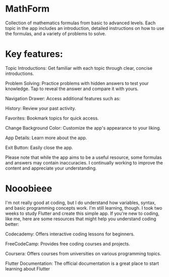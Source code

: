 # MathForm

Collection of mathematics formulas from basic to advanced levels. Each topic in the app includes an introduction, detailed instructions on how to use the formulas, and a variety of problems to solve.

# Key features:

Topic Introductions: Get familiar with each topic through clear, concise introductions.

Problem Solving: Practice problems with hidden answers to test your knowledge. Tap to reveal the answer and compare it with yours.

Navigation Drawer: Access additional features such as:

History: Review your past activity.

Favorites: Bookmark topics for quick access.

Change Background Color: Customize the app's appearance to your liking.

App Details: Learn more about the app.

Exit Button: Easily close the app.

Please note that while the app aims to be a useful resource, some formulas and answers may contain inaccuracies. I continually working to improve the content and appreciate your understanding.


# Nooobieee

I'm not really good at coding, but I do understand how variables, syntax, and basic programming concepts work. I'm still learning, though. I took two weeks to study Flutter and create this simple app. If you're new to coding, like me, here are some resources that might help you understand coding better:

Codecademy: Offers interactive coding lessons for beginners.

FreeCodeCamp: Provides free coding courses and projects.

Coursera: Offers courses from universities on various programming topics.

Flutter Documentation: The official documentation is a great place to start learning about Flutter